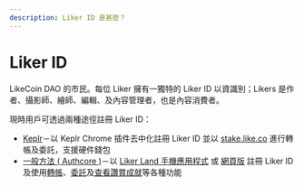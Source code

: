 ```yaml
---
description: Liker ID 是甚麼？
---
```


# Liker ID

LikeCoin DAO 的市民。每位 Liker 擁有一獨特的 Liker ID 以資識別；Likers 是作者、攝影師、繪師、編輯、及內容管理者，也是內容消費者。

現時用戶可透過兩種途徑註冊 Liker ID：

* [Keplr](register-with-keplr.md)－以 Keplr Chrome 插件去中化註冊 Liker ID 並以 [stake.like.co](https://stake.like.co) 進行轉帳及委託，支援硬件錢包
* [一般方法 ( Authcore )](register.md)－以 [Liker Land 手機應用程式](../liker-land/download.md) 或 [網頁版](https://liker.land) 註冊 Liker ID 及使用[轉帳](../../guides/wallet/like-pay.md)、[委託](../../guides/stake/delegation-of-likecoin.md)及[查看讚賞成就](../creatortools/rewards/)等各種功能
